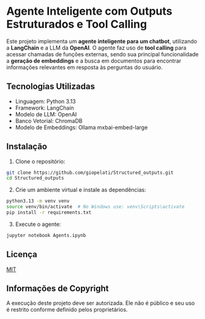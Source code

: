 # Agente Inteligente com Outputs Estruturados e Tool Calling

Este projeto implementa um **agente inteligente para um chatbot**, utilizando a **LangChain** e a LLM da **OpenAI**. O agente faz uso de **tool calling** para acessar chamadas de funções externas, sendo sua principal funcionalidade a **geração de embeddings** e a busca em documentos para encontrar informações relevantes em resposta às perguntas do usuário.


## Tecnologias Utilizadas
- Linguagem: Python 3.13
- Framework: LangChain
- Modelo de LLM: OpenAI
- Banco Vetorial: ChromaDB
- Modelo de Embeddings: Ollama mxbai-embed-large


## Instalação

1. Clone o repositório:

```bash
git clone https://github.com/giopelati/Structured_outputs.git
cd Structured_outputs
```

2. Crie um ambiente virtual e instale as dependências:

```bash
python3.13 -m venv venv
source venv/bin/activate  # No Windows use: venv\Scripts\activate
pip install -r requirements.txt
```

3. Execute o agente:

```bash
jupyter notebook Agents.ipynb
```

## Licença

[MIT](https://choosealicense.com/licenses/mit/)


## Informações de Copyright
A execução deste projeto deve ser autorizada. Ele não é público e seu uso é restrito conforme definido pelos proprietários.
